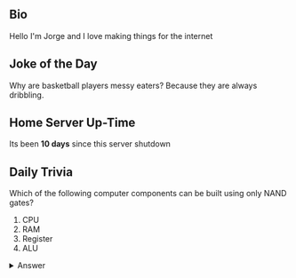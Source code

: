 ## Bio

Hello I'm Jorge and I love making things for the internet

## Joke of the Day

Why are basketball players messy eaters? Because they are always dribbling.

## Home Server Up-Time

Its been **10 days** since this server shutdown


## Daily Trivia

Which of the following computer components can be built using only NAND gates?
 1. CPU
 2. RAM
 3. Register
 4. ALU

<details>
  <summary>Answer</summary>
  ALU
</details>
